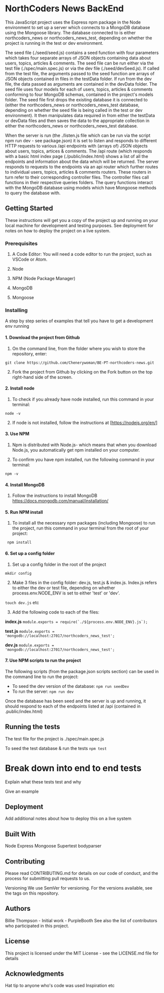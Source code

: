 # NorthCoders News BackEnd

This JavaScript project uses the Express npm package in the Node environment to set up a server which connects to a MongoDB database using the Mongoose library.  The database connected to is either northcoders_news or northcoders_news_test, depending on whether the project is running in the test or dev environment.  

The seed file (./seed/seed.js) contains a seed function with four parameters which takes four separate arrays of JSON objects containing data about users, topics, articles & comments.  The seed file can be run either via the test file (./spec/main.spec.js) or via the dev file (./seed/devSeed.js). If called from the test file, the arguments passed to the seed function are arrays of JSON objects contained in files in the testData folder.  If run from the dev file, the data passed as arguments are contained in the devData folder.  The seed file uses four models for each of users, topics, articles & comments conforming to four MongoDB schemas, contained in the project's models folder.  The seed file first drops the existing database it is connected to (either the northcoders_news or northcoders_news_test database, depending on whether the seed file is being called in the test or dev environment).  It then manipulates data required in from either the testData or devData files and then saves the data to the appropriate collection in either the northcoders_news or northcoders_news_test database.

When the server is run (the ./listen.js file which can be run via the script npm run dev - see package.json) it is set to listen and responds to different HTTP requests to various /api endpoints with (arrays of) JSON objects about users, topics, artices & comments. The /api route (which responds with a basic html index page (./public/index.html) shows a list of all the endpoints and information about the data which will be returned. The server responds to requests to the endpoints via an api router which further routes to individual users, topics, articles & comments routers.  These routers in turn refer to their corresponding controller files.  The controller files call functions in their respective queries folders.  The query functions interact with the MongoDB database using models which have Mongoose methods to query the database with.  

## Getting Started

These instructions will get you a copy of the project up and running on your local machine for development and testing purposes. See deployment for notes on how to deploy the project on a live system.

### Prerequisites

1.  A Code Editor: You will need a code editor to run the project, such as VSCode or Atom.

2.  Node 

3.  NPM (Node Package Manager)

4.  MongoDB 

5.  Mongoose

### Installing

A step by step series of examples that tell you have to get a development env running

#### 1. Download the project from Github
1. On the command line, from the folder where you wish to store the repository, enter:

```git clone https://github.com/Chenerywoman/BE-PT-northcoders-news.git```

2. Fork the project from Github by clicking on the Fork button on the top right-hand side of the screen.

#### 2. Install node 

1. To check if you already have node installed, run this command in your terminal:

```node -v```

2. If node is not installed, follow the instructions at [https://nodejs.org/en/]

#### 3. Use NPM

1. Npm is distributed with Node.js- which means that when you download Node.js, you automatically get npm installed on your computer.

2. To confirm you have npm installed, run the following command in your terminal:

```npm -v```

#### 4. Install MongoDB

1. Follow the instructions to install MongoDB https://docs.mongodb.com/manual/installation/

#### 5. Run NPM install

1. To install all the necessary npm packages (including Mongoose) to run the project, run this command in your terminal from the root of your project:

``` npm install```

#### 6. Set up a config folder

1. Set up a config folder in the root of the project

```mkdir config```

2. Make 3 files in the config folder: dev.js, test.js & index.js. Index.js refers to either the dev or test file, depending on whether process.env.NODE_ENV is set to either 'test' or 'dev'.

```touch dev.js``` etc

3. Add the following code to each of the files:

**index.js**
```module.exports = require(`./${process.env.NODE_ENV}.js`);```

**test.js**
```module.exports = 'mongodb://localhost:27017/northcoders_news_test';```

**dev.js**
```module.exports = 'mongodb://localhost:27017/northcoders_news_test';```

#### 7. Use NPM scripts to run the project

The following scripts (from the package.json scripts section) can be used in the command line to run the project:

  * To seed the dev version of the database: ```npm run seedDev```
  * To run the server: ```npm run dev```

Once the database has been seed and the server is up and running, it should respond to each of the endpoints listed at /api (contained in .public/index.html)

## Running the tests

The test file for the project is ./spec/main.spec.js

To seed the test database & run the tests ```npm test```

# Break down into end to end tests

Explain what these tests test and why

Give an example

## Deployment
Add additional notes about how to deploy this on a live system

## Built With
Node
Express
Mongoose
Supertest
bodyparser

## Contributing
Please read CONTRIBUTING.md for details on our code of conduct, and the process for submitting pull requests to us.

Versioning
We use SemVer for versioning. For the versions available, see the tags on this repository.

## Authors
Billie Thompson - Initial work - PurpleBooth
See also the list of contributors who participated in this project.

## License
This project is licensed under the MIT License - see the LICENSE.md file for details

## Acknowledgments
Hat tip to anyone who's code was used
Inspiration
etc